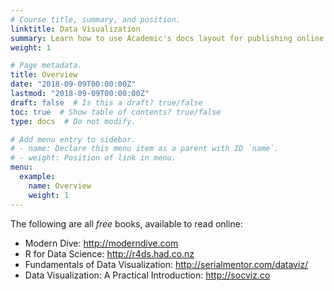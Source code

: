 ```yaml
---
# Course title, summary, and position.
linktitle: Data Visualization
summary: Learn how to use Academic's docs layout for publishing online courses, software documentation, and tutorials.
weight: 1

# Page metadata.
title: Overview
date: "2018-09-09T00:00:00Z"
lastmod: "2018-09-09T00:00:00Z"
draft: false  # Is this a draft? true/false
toc: true  # Show table of contents? true/false
type: docs  # Do not modify.

# Add menu entry to sidebar.
# - name: Declare this menu item as a parent with ID `name`.
# - weight: Position of link in menu.
menu:
  example:
    name: Overview
    weight: 1
---
```


The following are all *free* books, available to read online:

- Modern Dive: http://moderndive.com
- R for Data Science: http://r4ds.had.co.nz
- Fundamentals of Data Visualization: http://serialmentor.com/dataviz/
- Data Visualization: A Practical Introduction: http://socviz.co

